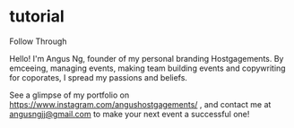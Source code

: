 # tutorial
Follow Through

Hello! I'm Angus Ng, founder of my personal branding Hostgagements. By emceeing, managing events, making team building events and copywriting for coporates, I spread my passions and beliefs.

See a glimpse of my portfolio on https://www.instagram.com/angushostgagements/ , and contact me at angusngjj@gmail.com to make your next event a successful one!
